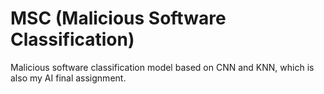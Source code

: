 # MSC (Malicious Software Classification)
Malicious software classification model based on CNN and KNN, which is also my AI final assignment.  

